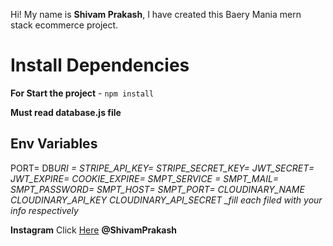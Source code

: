 Hi! My name is **Shivam Prakash**, I have created this Baery Mania mern stack ecommerce project.

# Install Dependencies

**For Start the project** - `npm install`

**Must read database.js file**

## Env Variables

PORT=
DB*URI =
STRIPE_API_KEY=
STRIPE_SECRET_KEY=
JWT_SECRET=
JWT_EXPIRE=
COOKIE_EXPIRE=
SMPT_SERVICE =
SMPT_MAIL=
SMPT_PASSWORD=
SMPT_HOST=
SMPT_PORT=
CLOUDINARY_NAME
CLOUDINARY_API_KEY
CLOUDINARY_API_SECRET
\_fill each filed with your info respectively*

**Instagram** Click [Here](https://www.instagram.com/shivam.sinha_1/?igshid=ZGUzMzM3NWJiOQ%3D%3D) **@ShivamPrakash**
